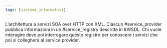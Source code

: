 ```yaml
---
tags: [sistemi_informativi]
---
```

L’architettura a servizi SOA over HTTP con XML.
Ciascun #service_provider pubblica informazioni in un #service_registry descritte in #WSDL. Chi vuole interagire deve poi interrogare questo registro per conoscere i servizi che poi si collegherà al service provider. 